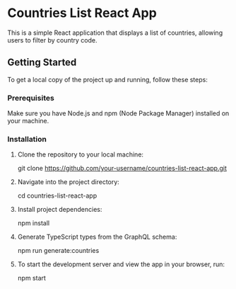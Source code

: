 # Countries List React App

This is a simple React application that displays a list of countries, allowing users to filter by country code.

## Getting Started

To get a local copy of the project up and running, follow these steps:

### Prerequisites

Make sure you have Node.js and npm (Node Package Manager) installed on your machine.

### Installation

1. Clone the repository to your local machine:

   git clone https://github.com/your-username/countries-list-react-app.git

2. Navigate into the project directory:

    cd countries-list-react-app

3. Install project dependencies:

    npm install

4. Generate TypeScript types from the GraphQL schema:

    npm run generate:countries

5. To start the development server and view the app in your browser, run:

    npm start


